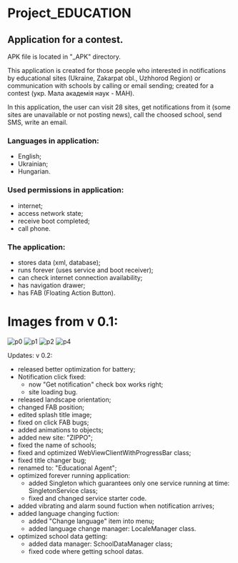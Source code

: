 # Project_EDUCATION
## Application for a contest.

APK file is located in "_APK" directory.

This application is created for those people who interested in notifications by educational sites (Ukraine, Zakarpat obl., Uzhhorod Region) or communication with schools by calling or email sending; created for a contest (укр. Мала академія наук - МАН).

In this application, the user can visit 28 sites, get notifications from it (some sites are unavailable or not posting news), call the choosed school, send SMS, write an email.

### Languages in application:
 - English;
 - Ukrainian;
 - Hungarian.

### Used permissions in application:
 - internet;
 - access network state;
 - receive boot completed;
 - call phone.
 
### The application:
 - stores data (xml, database);
 - runs forever (uses service and boot receiver);
 - can check internet connection availability;
 - has navigation drawer;
 - has FAB (Floating Action Button).
# Images from v 0.1:
 
 
 
 
![p0](https://user-images.githubusercontent.com/22663206/32137163-acfa3d06-bc1a-11e7-88bf-4d35003d2b31.PNG)
![p1](https://user-images.githubusercontent.com/22663206/32137164-ad2bcfec-bc1a-11e7-879d-a38fbf5e8a68.PNG)
![p2](https://user-images.githubusercontent.com/22663206/32137165-ad542622-bc1a-11e7-81d3-8c5a7d926c8d.PNG)
![p4](https://user-images.githubusercontent.com/22663206/32137166-ad7ee09c-bc1a-11e7-8013-44504cdbdbb5.PNG)

Updates:
v 0.2:
  - released better optimization for battery;
  - Notification click fixed:
    - now "Get notification" check box works right;
    - site loading bug.
  - released landscape orientation;
  - changed FAB position;
  - edited splash title image;
  - fixed on click FAB bugs;
  - added animations to objects;
  - added new site: "ZIPPO";
  - fixed the name of schools;
  - fixed and optimized WebViewClientWithProgressBar class;
  - fixed title changer bug;
  - renamed to: "Educational Agent";
  - optimized forever running application:
    - added Singleton which guarantees only one service running at time: SingletonService class;
    - fixed and changed service starter code.
  - added vibrating and alarm sound fuction when notification arrives;
  - added language changing fuction:
    - added "Change language" item into menu;
    - added language change manager: LocaleManager class.
  - optimized school data getting:
    - added data manager: SchoolDataManager class;
    - fixed code where getting school datas.
